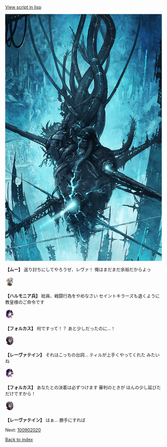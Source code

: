 [View script in lisp](../scripts/100902013.txt)

![underground_world.png](../images/backgrounds/underground_world.png)

**【ムー】**
返り討ちにしてやろうぜ、レヴァ！
俺はまだまだ余裕だからよっ

<img src="../images/units/3810001.png" alt="3810001.png" height="34"/>

**【ハルモニア兵】**
総員、戦闘行為をやめなさい
セイントキラーズも退くように
教皇様のご命令です

<img src="../images/units/3301811.png" alt="3301811.png" height="34"/>

**【フォルカス】**
何ですって！？
あと少しだったのに…！

<img src="../images/units/3100211.png" alt="3100211.png" height="34"/>

**【レーヴァテイン】**
それはこっちの台詞…
ティルが上手くやってくれた
みたいね

<img src="../images/units/3301811.png" alt="3301811.png" height="34"/>

**【フォルカス】**
あなたとの決着は必ずつけます
審判のときが
ほんの少し延びただけですから！

<img src="../images/units/3100211.png" alt="3100211.png" height="34"/>

**【レーヴァテイン】**
はぁ…
勝手にすれば

Next: [100902020](100902020.md)

[Back to index](index.md)
